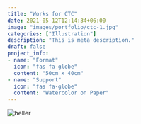```yaml
---
title: "Works for CTC"
date: 2021-05-12T12:14:34+06:00
image: "images/portfolio/ctc-1.jpg"
categories: ["Illustration"]
description: "This is meta description."
draft: false
project_info:
- name: "Format"
  icon: "fas fa-globe"
  content: "50cm x 40cm"
- name: "Support"
  icon: "fas fa-globe"
  content: "Watercolor on Paper"
---
```


![heller](/images/portfolio/ctc-2.jpg)
